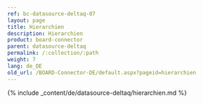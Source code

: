```yaml
---
ref: bc-datasource-deltaq-07
layout: page
title: Hierarchien
description: Hierarchien
product: board-connector
parent: datasource-deltaq
permalink: /:collection/:path
weight: 7
lang: de_DE
old_url: /BOARD-Connector-DE/default.aspx?pageid=hierarchien
---
```

{% include _content/de/datasource-deltaq/hierarchien.md %}





